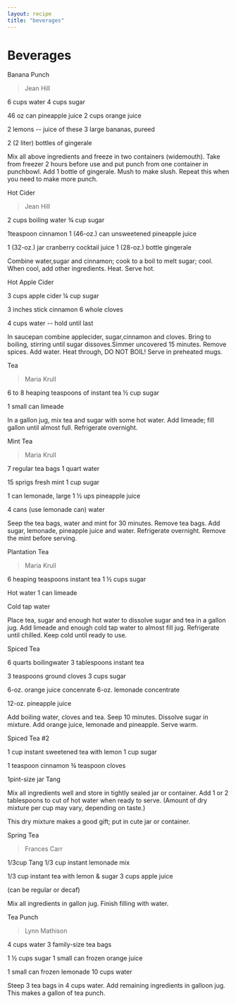```yaml
---
layout: recipe
title: "beverages"
---
```


# Beverages

Banana Punch

> Jean Hill

6 cups water 4 cups sugar

46 oz can pineapple juice 2 cups orange juice

2 lemons -- juice of these 3 large bananas, pureed

2 (2 liter) bottles of gingerale

Mix all above ingredients and freeze in two containers (widemouth). Take
from freezer 2 hours before use and put punch from one container in
punchbowl. Add 1 bottle of gingerale. Mush to make slush. Repeat this
when you need to make more punch.

Hot Cider

> Jean Hill

2 cups boiling water ¾ cup sugar

1teaspoon cinnamon 1 (46-oz.) can unsweetened pineapple juice

1 (32-oz.) jar cranberry cocktail juice 1 (28-oz.) bottle gingerale

Combine water,sugar and cinnamon; cook to a boil to melt sugar; cool.
When cool, add other ingredients. Heat. Serve hot.

Hot Apple Cider

3 cups apple cider ¼ cup sugar

3 inches stick cinnamon 6 whole cloves

4 cups water -- hold until last

In saucepan combine applecider, sugar,cinnamon and cloves. Bring to
boiling, stirring until sugar dissoves.Simmer uncovered 15 minutes.
Remove spices. Add water. Heat through, DO NOT BOIL! Serve in preheated
mugs.

Tea

> Maria Krull

6 to 8 heaping teaspoons of instant tea ½ cup sugar

1 small can limeade

In a gallon jug, mix tea and sugar with some hot water. Add limeade;
fill gallon until almost full. Refrigerate overnight.

Mint Tea

> Maria Krull

7 regular tea bags 1 quart water

15 sprigs fresh mint 1 cup sugar

1 can lemonade, large 1 ½ ups pineapple juice

4 cans (use lemonade can) water

Seep the tea bags, water and mint for 30 minutes. Remove tea bags. Add
sugar, lemonade, pineapple juice and water. Refrigerate overnight.
Remove the mint before serving.

Plantation Tea

> Maria Krull

6 heaping teaspoons instant tea 1 ½ cups sugar

Hot water 1 can limeade

Cold tap water

Place tea, sugar and enough hot water to dissolve sugar and tea in a
gallon jug. Add limeade and enough cold tap water to almost fill jug.
Refrigerate until chilled. Keep cold until ready to use.

Spiced Tea

6 quarts boilingwater 3 tablespoons instant tea

3 teaspoons ground cloves 3 cups sugar

6-oz. orange juice concenrate 6-oz. lemonade concentrate

12-oz. pineapple juice

Add boiling water, cloves and tea. Seep 10 minutes. Dissolve sugar in
mixture. Add orange juice, lemonade and pineapple. Serve warm.

Spiced Tea #2

1 cup instant sweetened tea with lemon 1 cup sugar

1 teaspoon cinnamon ¾ teaspoon cloves

1pint-size jar Tang

Mix all ingredients well and store in tightly sealed jar or container.
Add 1 or 2 tablespoons to cut of hot water when ready to serve. (Amount
of dry mixture per cup may vary, depending on taste.)

This dry mixture makes a good gift; put in cute jar or container.

Spring Tea

> Frances Carr

1/3cup Tang 1/3 cup instant lemonade mix

1/3 cup instant tea with lemon & sugar 3 cups apple juice

(can be regular or decaf)

Mix all ingredients in gallon jug. Finish filling with water.

Tea Punch

> Lynn Mathison

4 cups water 3 family-size tea bags

1 ½ cups sugar 1 small can frozen orange juice

1 small can frozen lemonade 10 cups water

Steep 3 tea bags in 4 cups water. Add remaining ingredients in galloon
jug. This makes a gallon of tea punch.
